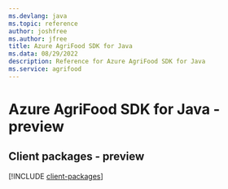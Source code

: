 ```yaml
---
ms.devlang: java
ms.topic: reference
author: joshfree
ms.author: jfree
title: Azure AgriFood SDK for Java
ms.data: 08/29/2022
description: Reference for Azure AgriFood SDK for Java
ms.service: agrifood
---
```

# Azure AgriFood SDK for Java - preview

## Client packages - preview
[!INCLUDE [client-packages](agrifood-client-index.md)]